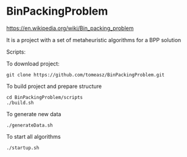 # BinPackingProblem
https://en.wikipedia.org/wiki/Bin_packing_problem

It is a project with a set of metaheuristic algorithms for a BPP solution

Scripts:

To download project:

```git clone https://github.com/tomeasz/BinPackingProblem.git```

To build project and prepare structure

```
cd BinPackingProblem/scripts
./build.sh
```

To generate new data

```./generateData.sh```

To start all algorithms

```./startup.sh```

